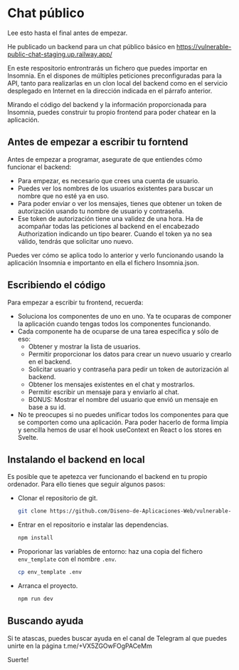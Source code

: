 # Chat público

Lee esto hasta el final antes de empezar.

He publicado un backend para un chat público básico en https://vulnerable-public-chat-staging.up.railway.app/

En este respositorio entrontrarás un fichero que puedes importar en Insomnia. En el dispones de múltiples peticiones preconfiguradas para la API, tanto para realizarlas en un clon local del backend como en el servicio desplegado en Internet en la dirección indicada en el párrafo anterior.

Mirando el código del backend y la información proporcionada para Insomnia, puedes construir tu propio frontend para poder chatear en la aplicación.

## Antes de empezar a escribir tu forntend

Antes de empezar a programar, asegurate de que entiendes cómo funcionar el backend:

* Para empezar, es necesario que crees una cuenta de usuario.
* Puedes ver los nombres de los usuarios existentes para buscar un nombre que no esté ya en uso.
* Para poder enviar o ver los mensajes, tienes que obtener un token de autorización usando tu nombre de usuario y contraseña.
* Ese token de autorización tiene una validez de una hora. Ha de acompañar todas las peticiones al backend en el encabezado Authorization indicando un tipo bearer. Cuando el token ya no sea válido, tendrás que solicitar uno nuevo.

Puedes ver cómo se aplica todo lo anterior y verlo funcionando usando la aplicación Insomnia e importanto en ella el fichero Insomnia.json.

## Escribiendo el código

Para empezar a escribir tu frontend, recuerda:
* Soluciona los componentes de uno en uno. Ya te ocuparas de componer la aplicación cuando tengas todos los componentes funcionando.
* Cada componente ha de ocuparse de una tarea específica y sólo de eso:
  * Obtener y mostrar la lista de usuarios.
  * Permitir proporcionar los datos para crear un nuevo usuario y crearlo en el backend.
  * Solicitar usuario y contraseña para pedir un token de autorización al backend.
  * Obtener los mensajes existentes en el chat y mostrarlos.
  * Permitir escribir un mensaje para y enviarlo al chat.
  * BONUS: Mostrar el nombre del usuario que envió un mensaje en base a su id.
* No te preocupes si no puedes unificar todos los componentes para que se comporten como una aplicación. Para poder hacerlo de forma limpia y sencilla hemos de usar el hook useContext en React o los stores en Svelte.

## Instalando el backend en local
Es posible que te apetezca ver funcionando el backend en tu propio ordenador. Para ello tienes que seguir algunos pasos:
* Clonar el repositorio de git.
  ```sh
  git clone https://github.com/Diseno-de-Aplicaciones-Web/vulnerable-public-chat.git
  ```
* Entrar en el repositorio e instalar las dependencias.
  ```sh
  npm install
  ```
* Proporionar las variables de entorno: haz una copia del fichero `env_template` con el nombre `.env`.
  ```sh
  cp env_template .env
  ```
* Arranca el proyecto.
  ```sh
  npm run dev
  ```

## Buscando ayuda
Si te atascas, puedes buscar ayuda en el canal de Telegram al que puedes unirte en la página t.me/+VX5ZGOwFOgPACeMm 

Suerte!